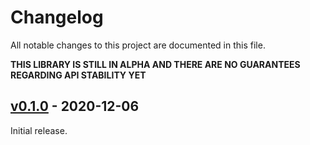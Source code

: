 # Changelog

All notable changes to this project are documented in this file.

**THIS LIBRARY IS STILL IN ALPHA AND THERE ARE NO GUARANTEES REGARDING API STABILITY YET**

## [v0.1.0] - 2020-12-06
Initial release.

[v0.1.0]: https://github.com/wI2L/jsondiff/releases/tag/v0.1.0
